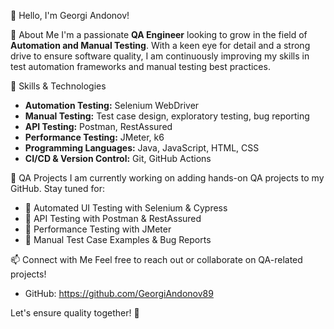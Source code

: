  👋 Hello, I'm Georgi Andonov!

 🚀 About Me
I'm a passionate **QA Engineer** looking to grow in the field of **Automation and Manual Testing**. With a keen eye for detail and a strong drive to ensure software quality, I am continuously improving my skills in test automation frameworks and manual testing best practices.

🔧 Skills & Technologies
- **Automation Testing:** Selenium WebDriver
- **Manual Testing:** Test case design, exploratory testing, bug reporting
- **API Testing:** Postman, RestAssured
- **Performance Testing:** JMeter, k6
- **Programming Languages:** Java, JavaScript, HTML, CSS
- **CI/CD & Version Control:** Git, GitHub Actions

 📂 QA Projects
I am currently working on adding hands-on QA projects to my GitHub. Stay tuned for:
- 🔹 Automated UI Testing with Selenium & Cypress
- 🔹 API Testing with Postman & RestAssured
- 🔹 Performance Testing with JMeter
- 🔹 Manual Test Case Examples & Bug Reports

 📫 Connect with Me
Feel free to reach out or collaborate on QA-related projects!
- GitHub: https://github.com/GeorgiAndonov89


Let's ensure quality together! 🚀

